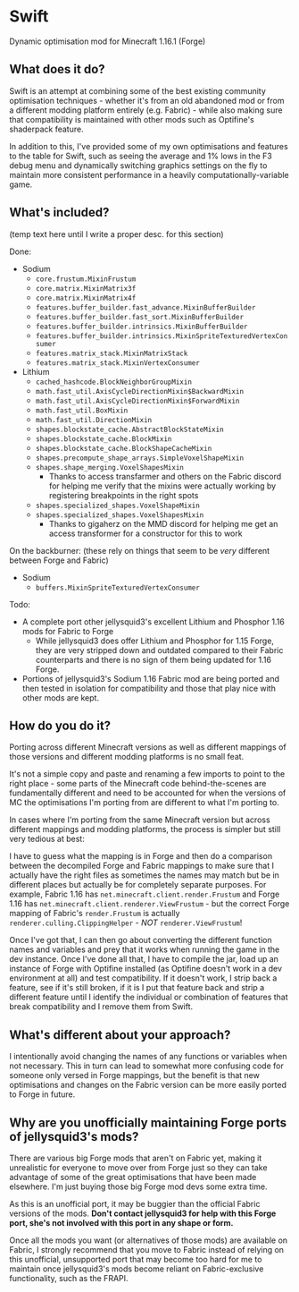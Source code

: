 Swift
=====
Dynamic optimisation mod for Minecraft 1.16.1 (Forge)

What does it do?
----------------
Swift is an attempt at combining some of the best existing community optimisation techniques - whether it's from an old abandoned mod or from a different modding platform entirely (e.g. Fabric) - while also making sure that compatibility is maintained with other mods such as Optifine's shaderpack feature.

In addition to this, I've provided some of my own optimisations and features to the table for Swift, such as seeing the average and 1% lows in the F3 debug menu and dynamically switching graphics settings on the fly to maintain more consistent performance in a heavily computationally-variable game.

What's included?
----------------
(temp text here until I write a proper desc. for this section)

Done:
- Sodium
    - `core.frustum.MixinFrustum`
    - `core.matrix.MixinMatrix3f`
    - `core.matrix.MixinMatrix4f`
    - `features.buffer_builder.fast_advance.MixinBufferBuilder`
    - `features.buffer_builder.fast_sort.MixinBufferBuilder`
    - `features.buffer_builder.intrinsics.MixinBufferBuilder`
    - `features.buffer_builder.intrinsics.MixinSpriteTexturedVertexConsumer`
    - `features.matrix_stack.MixinMatrixStack`
    - `features.matrix_stack.MixinVertexConsumer`
- Lithium
    - `cached_hashcode.BlockNeighborGroupMixin`
    - `math.fast_util.AxisCycleDirectionMixin$BackwardMixin`
    - `math.fast_util.AxisCycleDirectionMixin$ForwardMixin`
    - `math.fast_util.BoxMixin`
    - `math.fast_util.DirectionMixin`
    - `shapes.blockstate_cache.AbstractBlockStateMixin`
    - `shapes.blockstate_cache.BlockMixin`
    - `shapes.blockstate_cache.BlockShapeCacheMixin`
    - `shapes.precompute_shape_arrays.SimpleVoxelShapeMixin`
    - `shapes.shape_merging.VoxelShapesMixin`
        - Thanks to access transfarmer and others on the Fabric discord for helping me verify that the mixins were actually working by registering breakpoints in the right spots
    - `shapes.specialized_shapes.VoxelShapeMixin`
    - `shapes.specialized_shapes.VoxelShapesMixin`
        - Thanks to gigaherz on the MMD discord for helping me get an access transformer for a constructor for this to work

On the backburner:
(these rely on things that seem to be *very* different between Forge and Fabric)
- Sodium
    - `buffers.MixinSpriteTexturedVertexConsumer`

Todo:
- A complete port other jellysquid3's excellent Lithium and Phosphor 1.16 mods for Fabric to Forge
    - While jellysquid3 does offer Lithium and Phosphor for 1.15 Forge, they are very stripped down and outdated compared to their Fabric counterparts and there is no sign of them being updated for 1.16 Forge.
- Portions of jellysquid3's Sodium 1.16 Fabric mod are being ported and then tested in isolation for compatibility and those that play nice with other mods are kept.

How do you do it?
-----------------
Porting across different Minecraft versions as well as different mappings of those versions and different modding platforms is no small feat.

It's not a simple copy and paste and renaming a few imports to point to the right place - some parts of the Minecraft code behind-the-scenes are fundamentally different and need to be accounted for when the versions of MC the optimisations I'm porting from are different to what I'm porting to.

In cases where I'm porting from the same Minecraft version but across different mappings and modding platforms, the process is simpler but still very tedious at best:

I have to guess what the mapping is in Forge and then do a comparison between the decompiled Forge and Fabric mappings to make sure that I actually have the right files as sometimes the names may match but be in different places but actually be for completely separate purposes. For example, Fabric 1.16 has `net.minecraft.client.render.Frustum` and Forge 1.16 has `net.minecraft.client.renderer.ViewFrustum` - but the correct Forge mapping of Fabric's `render.Frustum` is actually `renderer.culling.ClippingHelper` - *NOT* `renderer.ViewFrustum`!

Once I've got that, I can then go about converting the different function names and variables and prey that it works when running the game in the dev instance. Once I've done all that, I have to compile the jar, load up an instance of Forge with Optifine installed (as Optifine doesn't work in a dev environment at all) and test compatibility. If it doesn't work, I strip back a feature, see if it's still broken, if it is I put that feature back and strip a different feature until I identify the individual or combination of features that break compatibility and I remove them from Swift.

What's different about your approach?
-------------------------------------
I intentionally avoid changing the names of any functions or variables when not necessary. This in turn can lead to somewhat more confusing code for someone only versed in Forge mappings, but the benefit is that new optimisations and changes on the Fabric version can be more easily ported to Forge in future.

Why are you unofficially maintaining Forge ports of jellysquid3's mods?
-----------------------------------------------------------------------
There are various big Forge mods that aren't on Fabric yet, making it unrealistic for everyone to move over from Forge just so they can take advantage of some of the great optimisations that have been made elsewhere. I'm just buying those big Forge mod devs some extra time.

As this is an unofficial port, it may be buggier than the official Fabric versions of the mods. **Don't contact jellysquid3 for help with this Forge port, she's not involved with this port in any shape or form.**

Once all the mods you want (or alternatives of those mods) are available on Fabric, I strongly recommend that you move to Fabric instead of relying on this unofficial, unsupported port that may become too hard for me to maintain once jellysquid3's mods become reliant on Fabric-exclusive functionality, such as the FRAPI.
